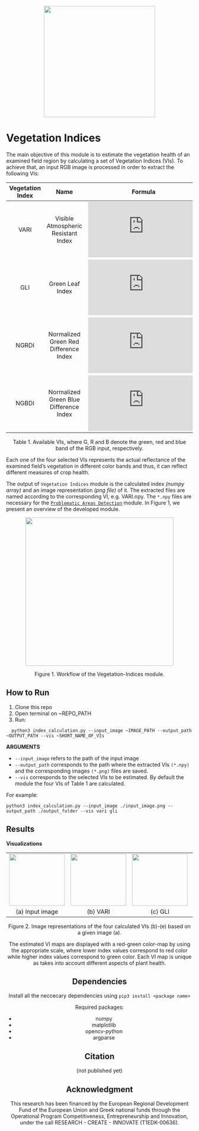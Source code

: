 <p align="center">
<img src="https://user-images.githubusercontent.com/77329407/105342573-3040e900-5be9-11eb-92df-7c09392b1e0c.png" width="300" />
  
# Vegetation Indices

The main objective of this module is to estimate the vegetation health of an examined field region by calculating a set of Vegetation Indices (VIs). To achieve that, an input RGB image is processed in order to extract the following VIs:

<div align="center">
  
| Vegetation Index | Name | Formula |  
| :---: | :---: | :---: |
| VARI  | Visible Atmospheric Resistant Index   |![equation](https://latex.codecogs.com/gif.latex?%5Cbg_white%20%5Cfrac%7BG-R%7D%7BG&plus;R&plus;B%7D)|
| GLI   | Green Leaf Index                      |![equation](https://latex.codecogs.com/gif.latex?%5Cbg_white%20%5Cfrac%7B2%5Ctimes%7BG%7D-R&plus;B%7D%7B2%5Ctimes%7BG%7D&plus;R&plus;B%7D)|
| NGRDI | Normalized Green Red Difference Index |![equation](https://latex.codecogs.com/gif.latex?%5Cbg_white%20%5Cfrac%7BG-R%7D%7BG&plus;R%20%7D)|
| NGBDI | Normalized Green Blue Difference Index|![equation](https://latex.codecogs.com/gif.latex?%5Cbg_white%20%5Cfrac%7BG-B%7D%7BG&plus;B%7D)|

</div>
<figcaption align = "center"><p align="center">Table 1. Available VIs, where G, R and B denote the green, red and blue band of the RGB input, respectively.</figcaption>
</figure>






Each one of the four selected VIs represents the actual reflectance of the examined field’s vegetation in different color bands and thus, it can reflect different measures of crop health.


The output of ```Vegetation Indices``` module is the calculated index *(numpy array)*  and an image representation *(png file)* of it. The extracted files are named according to the corresponding VI, e.g. VARI.npy. Τhe ```*.npy``` files are necessary for the [```Problematic Areas Detection```](https://github.com/CoFly-Project/Problematic-Areas-Detection) module. In Figure 1, we present an overview of the developed module.



<p align="center">
<img src="https://user-images.githubusercontent.com/80779522/138075476-984e9c20-7fe3-4bc6-8abc-0129caf50606.png" width="400" />
<figcaption align = "center"><p align="center">
  Figure 1. Workflow of the Vegetation-Indices module.</figcaption>
</figure>

<!-- based on (a) an input image and the extracted (b) VARI image representation with its corrsponding *.npy file (VARI.npy) -->


## How to Run

1. Clone this repo
2. Open terminal on ~REPO_PATH
3. Run: 
```
  python3 index_calculation.py --input_image ~IMAGE_PATH --output_path ~OUTPUT_PATH --vis ~SHORT_NAME_OF_VIs
```

**ARGUMENTS**
  
* ```--input_image``` refers to the path of the input image
* ```--output_path``` corresponds to the path where the extracted VIs ```(*.npy)``` and the corresponding images ```(*.png)``` files are saved. 
* ```--vis``` corresponds to the selected VIs to be estimated. By default the module the four VIs of Table 1 are calculated. 
  
For example:
  ```
  python3 index_calculation.py --input_image ./input_image.png --output_path ./output_folder --vis vari gli
  ```
  
## Results
**Visualizations**

<table class="center">
   <tr class="center">
    <td><img src= "https://user-images.githubusercontent.com/80779522/137907718-30362a0c-55ec-4fb8-a022-d55cd35f54f9.png" align="center" width="150" height="140"/></td>
    <td><img src= "https://user-images.githubusercontent.com/80779522/136771613-e153e5e7-4f81-4ff0-9832-667e636e1c4a.png" align="center" width="150" height="140"/></td>
    <td><img src= "https://user-images.githubusercontent.com/80779522/136929438-9a4e79e1-e4a5-42ea-922f-4247ad13993a.png" align="center" width="150" height="140"/></td>  
    <td><img src= "https://user-images.githubusercontent.com/80779522/136771653-e6b77f42-789f-4100-86ac-68ff013a55ba.png" align="center" width="150" height="140"/></td>
    <td><img src= "https://user-images.githubusercontent.com/80779522/136771673-89c7463d-387d-4c36-a18c-2764fbb1ab1e.png" align="center" width="150" height="140"/></td>  
   </tr>   
 
   <tr align="center">
    <td>(a) Input image</td>
    <td>(b) VARI</td>
    <td>(c) GLI</td>   
    <td>(d) NGRDI</td>
    <td>(e) NGBDI</td> 
  </tr>  
 </table>
<figcaption align = "center"><p align="center"> 
  Figure 2. Image representations of the four calculated VIs (b)-(e) based on a given image (a).
</figure>
  

The estimated VI maps are displayed with a red-green color-map by using the appropriate scale, where lower index values correspond to red color while higher index values correspond to green color. Each VI map is unique as takes into account different aspects of plant health. 

                                                                                                                 
                                                                                                                           
## Dependencies 
Install all the neccecary dependencies using ```pip3 install <package name>```
  
Required packages:
  * numpy   
  * matplotlib 
  * opencv-python
  * argparse
    
    
## Citation
(not published yet)

## Acknowledgment
This research has been financed by the European Regional Development Fund of the European Union and Greek national funds through the Operational Program Competitiveness, Entrepreneurship and Innovation, under the call RESEARCH - CREATE - INNOVATE (T1EDK-00636).
